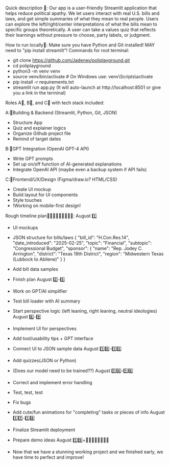 Quick description 💼:
Our app is a user-friendly Streamlit application that helps reduce political apathy. We let users interact with real U.S. bills and laws, and get simple summaries of what they mean to real people. Users can explore the left/right/center interpretations of what the bills mean to specific groups theoretically. A user can take a values quiz that reflects their learnings without pressure to choose, party labels, or judgment.

How to run locally👟:
Make sure you have Python and Git installed! MAY need to "pip install streamlit"!
Commands for root terminal:
- git clone https://github.com/Jadenev/poliplayground.git
- cd poliplayground
- python3 -m venv venv
- source venv/bin/activate  # On Windows use: venv\Scripts\activate
- pip install -r requirements.txt
- streamlit run app.py
(It will auto-launch at http://localhost:8501 or give you a link in the terminal)

Roles A🎒, B🥼, and C💍 with tech stack included:

A:🎒Building & Backend (Streamlit, Python, Git, JSON)
- Structure App
- Quiz and explainer logics
- Organize Github project file
- Remind of target dates

B:🥼GPT Integration (OpenAI GPT-4 API)
- Write GPT prompts
- Set up on/off function of AI-generated explanations
- Integrate OpenAI API (maybe even a backup system if API fails)
  
C:💍Frontend/UX/Design (Figma/draw.io? HTML/CSS)
- Create UI mockup
- Build layout for UI components
- Style touches
- !Working on mobile-first design!

Rough timeline plan👩🏽‍💻👩🏼‍💻👨🏽‍💻:
August 1️⃣ 
- UI mockups
- JSON structure for bills/laws
{
  "bill_id": "H.Con.Res.14",
  "date_introduced": "2025-02-25",
  "topic": "Financial",
  "subtopic": "Congressional Budget",
  "sponsor": {
    "name": "Rep. Jodey C. Arrington",
    "district": "Texas 19th District",
    "region": "Midwestern Texas (Lubbock to Abilene)"
  }
}

 
- Add bill data samples
- Finish plan
August 2️⃣-5️⃣
- Work on GPT/AI simplifier
- Test bill loader with AI summary
- Start perspective logic (left leaning, right leaning, neutral ideologies)
August 6️⃣-9️⃣
- Implement UI for perspectives
- Add tool/usability tips + GPT interface
- Connect UI to JSON sample data
August 1️⃣0️⃣-1️⃣3️⃣
- Add quizzes(JSON or Python)
- (Does our model need to be trained??)
August 1️⃣4️⃣-1️⃣6️⃣
- Correct and implement error handling
- Test, test, test
- Fix bugs
- Add cute/fun animations for "completing" tasks or pieces of info
August 1️⃣7️⃣-1️⃣8️⃣
- Finalize Streamlit deployment
- Prepare demo ideas
August 1️⃣9️⃣+⛹🏽‍♀️🤾🏽🧗🏼‍♀️
- Now that we have a stunning working project and we finished early, we have time to perfect and improve! 
